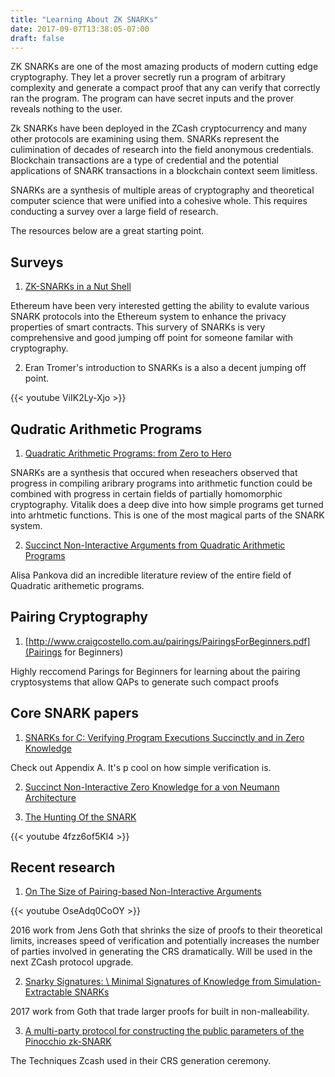 ```yaml
---
title: "Learning About ZK SNARKs"
date: 2017-09-07T13:38:05-07:00
draft: false
---
```



ZK SNARKs are one of the most amazing products of modern cutting edge cryptography. They let a prover secretly run a program of arbitrary complexity and generate a compact proof that any can verify that correctly ran the program. The program can have secret inputs and the prover reveals nothing to the user.

Zk SNARKs have been deployed in the ZCash cryptocurrency and many other protocols are examining using them. SNARKs represent the culimination of decades of research into the field anonymous credentials. Blockchain transactions are a type of credential and the potential applications of SNARK transactions in a blockchain context seem limitless.

SNARKs are a synthesis of multiple areas of cryptography and theoretical computer science that were unified into a cohesive whole. This requires conducting a survey over a large field of research.

The resources below are a great starting point.

## Surveys


1. [ZK-SNARKs in a Nut Shell](https://blog.ethereum.org/2016/12/05/zksnarks-in-a-nutshell/)


Ethereum have been very interested getting the ability to evalute various SNARK protocols into the Ethereum system to enhance the privacy properties of smart contracts. This survery of SNARKs is very comprehensive and good jumping off point for someone familar with cryptography.


2. Eran Tromer's introduction to SNARKs is a also a decent jumping off point.

{{< youtube ViIK2Ly-Xjo >}}


## Qudratic Arithmetic Programs
1. [Quadratic Arithmetic Programs: from Zero to Hero](https://medium.com/@VitalikButerin/quadratic-arithmetic-programs-from-zero-to-hero-f6d558cea649)

SNARKs are a synthesis that occured when reseachers observed that progress in compiling aribrary programs into arithmetic function could be combined with progress in certain fields of partially homomorphic cryptography. Vitalik does a deep dive into how simple programs get turned into arhtmetic functions. This is one of the most magical parts of the SNARK system.

2. [Succinct Non-Interactive Arguments from Quadratic Arithmetic Programs](https://courses.cs.ut.ee/MTAT.07.022/2013_fall/uploads/Main/alisa-report)

Alisa Pankova did an incredible literature review of the entire field of Quadratic arithemetic programs.

## Pairing Cryptography

1. [http://www.craigcostello.com.au/pairings/PairingsForBeginners.pdf](Pairings for Beginners)

Highly reccomend Parings for Beginners for learning about the pairing cryptosystems that allow QAPs to generate such compact proofs

## Core SNARK papers

1. [SNARKs for C: Verifying Program Executions Succinctly and in Zero Knowledge](https://eprint.iacr.org/2013/507.pdf)

Check out Appendix A. It's p cool on how simple verification is.

2. [Succinct Non-Interactive Zero Knowledge for a von Neumann Architecture](https://eprint.iacr.org/2013/879.pdf)

3. [The Hunting Of the SNARK](https://eprint.iacr.org/2014/580.pdf)


{{< youtube 4fzz6of5KI4 >}}

## Recent research

1. [On The Size of Pairing-based Non-Interactive Arguments](https://eprint.iacr.org/2016/260)


{{< youtube OseAdq0CoOY >}}

2016 work from Jens Goth that shrinks the size of proofs to their theoretical limits, increases speed of verification and potentially increases the number of parties involved in generating the CRS dramatically. Will be used in the next ZCash protocol upgrade.


2. [Snarky Signatures: \\ Minimal Signatures of Knowledge from Simulation-Extractable SNARKs](https://eprint.iacr.org/2017/540)

2017 work from Goth that trade larger proofs for built in non-malleability.


3. [A multi-party protocol for constructing the public parameters of the Pinocchio zk-SNARK](https://eprint.iacr.org/2017/540)

The Techniques Zcash used in their CRS generation ceremony.